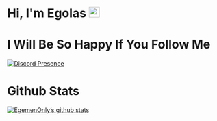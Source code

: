 <h1>Hi, I'm Egolas <img src="https://media.giphy.com/media/hvRJCLFzcasrR4ia7z/giphy.gif" width="25px"></h1>


<h1>I Will Be So Happy If You Follow Me</h1>

<div>
  
[![Discord Presence](https://lanyard-profile-readme.vercel.app/api/705355571209175071)](https://discord.com/users/705355571209175071)
  
</div>

<h1>Github Stats</h1>

[![EgemenOnly’s github stats](https://github-readme-stats.vercel.app/api?username=EgemenOnly)](https://github.com/EgemenOnly)




